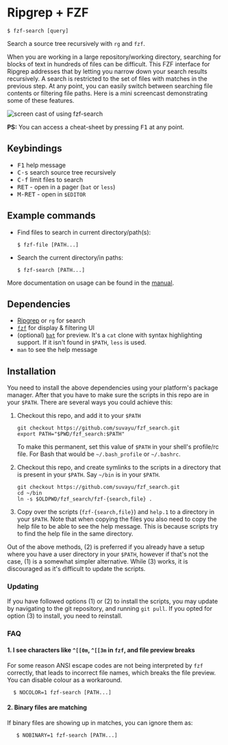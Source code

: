 # Ripgrep + FZF

```
$ fzf-search [query]
```
Search a source tree recursively with `rg` and `fzf`.

When you are working in a large repository/working directory,
searching for blocks of text in hundreds of files can be difficult.
This FZF interface for Ripgrep addresses that by letting you narrow
down your search results recursively.  A search is restricted to the
set of files with matches in the previous step.  At any point, you can
easily switch between searching file contents or filtering file paths.
Here is a mini screencast demonstrating some of these features.

![screen cast of using fzf-search](./fzf-search-demo.gif)

**PS:** You can access a cheat-sheet by pressing <kbd>F1</kbd> at any point.

## Keybindings

- <kbd>F1</kbd> help message
- <kbd>C-s</kbd> search source tree recursively
- <kbd>C-f</kbd> limit files to search
- <kbd>RET</kbd> - open in a pager (`bat` or `less`)
- <kbd>M-RET</kbd> - open in `$EDITOR`

## Example commands

- Find files to search in current directory/path(s):
  ```shell
  $ fzf-file [PATH...]
  ```
- Search the current directory/in paths:
  ```shell
  $ fzf-search [PATH...]
  ```

More documentation on usage can be found in the [manual](./help.md).

## Dependencies

- [Ripgrep](https://github.com/BurntSushi/ripgrep/) or `rg` for search
- [`fzf`](https://github.com/junegunn/fzf) for display & filtering UI
- (optional) [`bat`](https://github.com/sharkdp/bat) for preview.
  It's a `cat` clone with syntax highlighting support.  If it isn't
  found in `$PATH`, `less` is used.
- `man` to see the help message

## Installation

You need to install the above dependencies using your platform's
package manager.  After that you have to make sure the scripts in this
repo are in your `$PATH`.  There are several ways you could achieve
this:

1. Checkout this repo, and add it to your `$PATH`

   ```shell
   git checkout https://github.com/suvayu/fzf_search.git
   export PATH="$PWD/fzf_search:$PATH"
   ```

   To make this permanent, set this value of `$PATH` in your shell's
   profile/rc file.  For Bash that would be `~/.bash_profile` or
   `~/.bashrc`.

2. Checkout this repo, and create symlinks to the scripts in a
   directory that is present in your `$PATH`.  Say `~/bin` is in your
   `$PATH`.

   ```shell
   git checkout https://github.com/suvayu/fzf_search.git
   cd ~/bin
   ln -s $OLDPWD/fzf_search/fzf-{search,file} .
   ```

2. Copy over the scripts (`fzf-{search,file}`) and `help.1` to a
   directory in your `$PATH`.  Note that when copying the files you
   also need to copy the help file to be able to see the help message.
   This is because scripts try to find the help file in the same
   directory.

Out of the above methods, (2) is preferred if you already have a setup
where you have a user directory in your `$PATH`, however if that's not
the case, (1) is a somewhat simpler alternative.  While (3) works, it
is discouraged as it's difficult to update the scripts.

### Updating

If you have followed options (1) or (2) to install the scripts, you
may update by navigating to the git repository, and running `git
pull`.  If you opted for option (3) to install, you need to reinstall.

### FAQ

#### 1. I see characters like `^[[0m`, `^[[3m` in `fzf`, and file preview breaks

For some reason ANSI escape codes are not being interpreted by `fzf`
correctly, that leads to incorrect file names, which breaks the file
preview.  You can disable colour as a workaround.

```shell
  $ NOCOLOR=1 fzf-search [PATH...]
```

#### 2. Binary files are matching

If binary files are showing up in matches, you can ignore them as:

```shell
   $ NOBINARY=1 fzf-search [PATH...]
```
